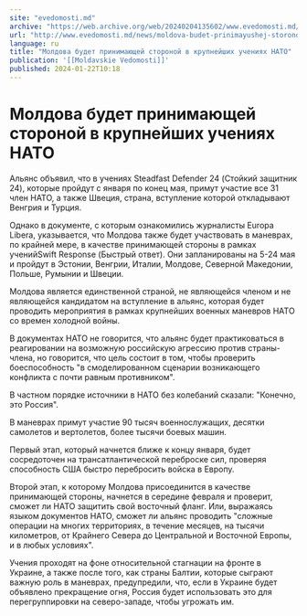 ```yaml
---
site: "evedomosti.md"
archive: "https://web.archive.org/web/20240204135602/www.evedomosti.md/news/moldova-budet-prinimayushej-storonoj-v-krupnejshih-ucheniyah"
url: "http://www.evedomosti.md/news/moldova-budet-prinimayushej-storonoj-v-krupnejshih-ucheniyah"
language: ru
title: "Молдова будет принимающей стороной в крупнейших учениях НАТО"
publication: '[[Moldavskie Vedomosti]]'
published: 2024-01-22T10:18
---
```


# Молдова будет принимающей стороной в крупнейших учениях НАТО

Альянс объявил, что в учениях Steadfast Defender 24 (Стойкий защитник 24), которые пройдут с января по конец мая, примут участие все 31 член НАТО, а также Швеция, страна, вступление которой откладывают Венгрия и Турция.

Однако в документе, с которым ознакомились журналисты Europa Libera, указывается, что Молдова также будет участвовать в маневрах, по крайней мере, в качестве принимающей стороны в рамках ученийSwift Response (Быстрый ответ). Они запланированы на 5-24 мая и пройдут в Эстонии, Венгрии, Италии, Молдове, Северной Македонии, Польше, Румынии и Швеции.

Молдова является единственной страной, не являющейся членом и не являющейся кандидатом на вступление в альянс, которая будет проводить мероприятия в рамках крупнейших военных маневров НАТО со времен холодной войны.

В документах НАТО не говорится, что альянс будет практиковаться в реагировании на возможную российскую агрессию против страны-члена, но говорится, что цель состоит в том, чтобы проверить боеспособность "в смоделированном сценарии возникающего конфликта с почти равным противником".

В частном порядке источники в НАТО без колебаний сказали: "Конечно, это Россия".

В маневрах примут участие 90 тысяч военнослужащих, десятки самолетов и вертолетов, более тысячи боевых машин.

Первый этап, который начнется ближе к концу января, будет сосредоточен на трансатлантической переброске сил, проверяя способность США быстро перебросить войска в Европу.

Второй этап, к которому Молдова присоединится в качестве принимающей стороны, начнется в середине февраля и проверит, сможет ли НАТО защитить свой восточный фланг. Или, выражаясь языком документов НАТО, сможет ли альянс проводить "сложные операции на многих территориях, в течение месяцев, на тысячи километров, от Крайнего Севера до Центральной и Восточной Европы, и в любых условиях".

Учения проходят на фоне относительной стагнации на фронте в Украине, а также после того, как страны Балтии, которые сыграют важную роль в маневрах, предупредили, что, если в Украине будет объявлено прекращение огня, Россия будет использовать это для перегруппировки на северо-западе, чтобы угрожать им. 